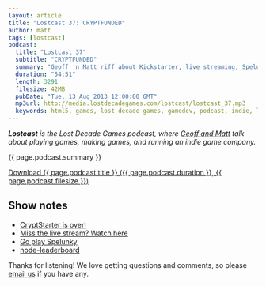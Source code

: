 ```yaml
---
layout: article
title: "Lostcast 37: CRYPTFUNDED"
author: matt
tags: [lostcast]
podcast:
  title: "Lostcast 37"
  subtitle: "CRYPTFUNDED"
  summary: "Geoff 'n Matt riff about Kickstarter, live streaming, Spelunky, leaderboards, and more!"
  duration: "54:51"
  length: 3291
  filesize: 42MB
  pubDate: "Tue, 13 Aug 2013 12:00:00 GMT"
  mp3url: http://media.lostdecadegames.com/lostcast/lostcast_37.mp3
  keywords: html5, games, lost decade games, gamedev, podcast, indie, lostcast
---
```

_**Lostcast** is the Lost Decade Games podcast, where [Geoff and Matt](/about/) talk about playing games, making games, and running an indie game company._

{{ page.podcast.summary }}

<a class="download-podcast" href="{{ page.podcast.mp3url }}">
	Download {{ page.podcast.title }} ({{ page.podcast.duration }}, {{ page.podcast.filesize }})
</a>

## Show notes

* [CryptStarter is over!](http://www.kickstarter.com/projects/richtaur/crypt-run-death-is-just-the-beginning/posts/566496)
* [Miss the live stream? Watch here](http://www.twitch.tv/lostdecadegames/b/444197795)
* [Go play Spelunky](http://spelunkyworld.com/)
* [node-leaderboard](https://github.com/borbit/node-leaderboard)

Thanks for listening! We love getting questions and comments, so please [email us](mailto:hello@lostdecadegames.com) if you have any.
